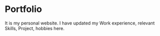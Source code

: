 # Portfolio
It is my personal website. I have updated my Work experience, relevant Skills, Project, hobbies here. 
